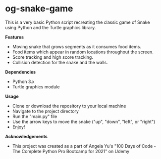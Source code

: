 # og-snake-game
This is a very basic Python script recreating the classic game of Snake using Python and the Turtle graphics library.

**Features**
* Moving snake that grows segments as it consumes food items.
* Food items which appear in random locations throughout the screen.
* Score tracking and high score tracking.
* Collision detection for the snake and the walls.

**Dependencies**
* Python 3.x
* Turtle graphics module

**Usage**
* Clone or download the repository to your local machine
* Navigate to the project directory
* Run the "main.py" file
* Use the arrow keys to move the snake ("up", "down", "left", or "right")
* Enjoy!

**Acknowledgements**
* This project was created as a part of Angela Yu's "100 Days of Code - The Complete Python Pro Bootcamp for 2021" on Udemy
